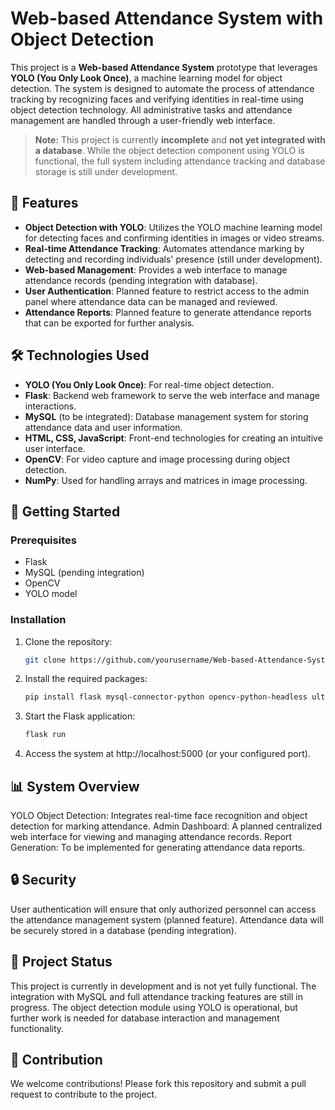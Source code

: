# Web-based Attendance System with Object Detection

This project is a **Web-based Attendance System** prototype that leverages **YOLO (You Only Look Once)**, a machine learning model for object detection. The system is designed to automate the process of attendance tracking by recognizing faces and verifying identities in real-time using object detection technology. All administrative tasks and attendance management are handled through a user-friendly web interface.

> **Note:** This project is currently **incomplete** and **not yet integrated with a database**. While the object detection component using YOLO is functional, the full system including attendance tracking and database storage is still under development.

## 📜 Features

- **Object Detection with YOLO**: Utilizes the YOLO machine learning model for detecting faces and confirming identities in images or video streams.
- **Real-time Attendance Tracking**: Automates attendance marking by detecting and recording individuals' presence (still under development).
- **Web-based Management**: Provides a web interface to manage attendance records (pending integration with database).
- **User Authentication**: Planned feature to restrict access to the admin panel where attendance data can be managed and reviewed.
- **Attendance Reports**: Planned feature to generate attendance reports that can be exported for further analysis.

## 🛠️ Technologies Used

- **YOLO (You Only Look Once)**: For real-time object detection.
- **Flask**: Backend web framework to serve the web interface and manage interactions.
- **MySQL** (to be integrated): Database management system for storing attendance data and user information.
- **HTML, CSS, JavaScript**: Front-end technologies for creating an intuitive user interface.
- **OpenCV**: For video capture and image processing during object detection.
- **NumPy**: Used for handling arrays and matrices in image processing.

## 🚀 Getting Started

### Prerequisites
- Flask
- MySQL (pending integration)
- OpenCV
- YOLO model

### Installation

1. Clone the repository:
   ```bash
   git clone https://github.com/yourusername/Web-based-Attendance-System-with-Object-Detection.git

2. Install the required packages:
   ```bash
   pip install flask mysql-connector-python opencv-python-headless ultralytics numpy

3. Start the Flask application:
   ```bash
   flask run

4. Access the system at http://localhost:5000 (or your configured port).

## 📊 System Overview
YOLO Object Detection: Integrates real-time face recognition and object detection for marking attendance.
Admin Dashboard: A planned centralized web interface for viewing and managing attendance records.
Report Generation: To be implemented for generating attendance data reports.

## 🔒 Security
User authentication will ensure that only authorized personnel can access the attendance management system (planned feature).
Attendance data will be securely stored in a database (pending integration).

## 🚧 Project Status
This project is currently in development and is not yet fully functional. The integration with MySQL and full attendance tracking features are still in progress. The object detection module using YOLO is operational, but further work is needed for database interaction and management functionality.

## 🤝 Contribution
We welcome contributions! Please fork this repository and submit a pull request to contribute to the project.
